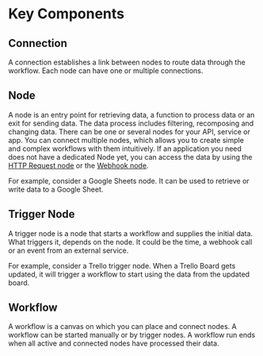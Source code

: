 # Key Components


## Connection

A connection establishes a link between nodes to route data through the workflow. Each node can have one or multiple connections.


## Node

A node is an entry point for retrieving data, a function to process data or an exit for sending data. The data process includes filtering, recomposing and changing data. There can be one or several nodes for your API, service or app. You can connect multiple nodes, which allows you to create simple and complex workflows with them intuitively. If an application you need does not have a dedicated Node yet, you can access the data by using the [HTTP Request node](../nodes/nodes-library/core-nodes/HTTPRequest/README.md) or the [Webhook node](../nodes/nodes-library/core-nodes/Webhook/README.md).

For example, consider a Google Sheets node. It can be used to retrieve or write data to a Google Sheet.


## Trigger Node

A trigger node is a node that starts a workflow and supplies the initial data. What triggers it, depends on the node. It could be the time, a webhook call or an event from an external service.

For example, consider a Trello trigger node. When a Trello Board gets updated, it will trigger a workflow to start using the data from the updated board.


## Workflow

A workflow is a canvas on which you can place and connect nodes. A workflow can be started manually or by trigger nodes. A workflow run ends when all active and connected nodes have processed their data.
